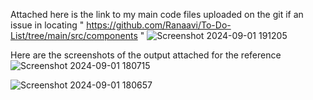 Attached here is the link to my main code files uploaded on the git if an issue in locating   " https://github.com/Ranaavi/To-Do-List/tree/main/src/components "
![Screenshot 2024-09-01 191205](https://github.com/user-attachments/assets/7da4fd1d-302a-4776-bc53-798dc12ef1f3)


Here are the screenshots of the output attached for the reference
![Screenshot 2024-09-01 180715](https://github.com/user-attachments/assets/12d08c6a-8e32-4424-a5a4-7c970dccf979)

![Screenshot 2024-09-01 180657](https://github.com/user-attachments/assets/81ddee47-8f6f-4400-aec8-715c710977eb)



